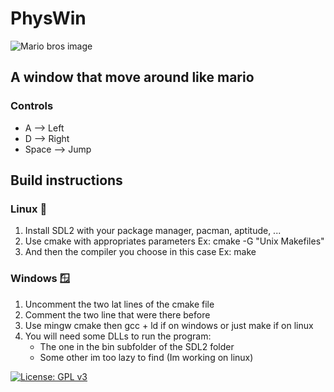 # PhysWin
![Mario bros image](https://upload.wikimedia.org/wikipedia/fr/thumb/5/55/Super_Mario_Bros._Logo_%28SVG%29.svg/2560px-Super_Mario_Bros._Logo_%28SVG%29.svg.png)
## A window that move around like mario
### Controls
- A --> Left
- D --> Right
- Space --> Jump

## Build instructions
### Linux 🐧
1. Install SDL2 with your package manager, pacman, aptitude, ...
2. Use cmake with appropriates parameters Ex: cmake -G "Unix Makefiles"
3. And then the compiler you choose in this case Ex: make

### Windows 🪟
1. Uncomment the two lat lines of the cmake file
2. Comment the two line that were there before
3. Use mingw cmake then gcc + ld if on windows or just make if on linux
4. You will need some DLLs to run the program:
   - The one in the bin subfolder of the SDL2 folder
   - Some other im too lazy to find (Im working on linux)

[![License: GPL v3](https://img.shields.io/badge/License-GPLv3-blue.svg)](https://www.gnu.org/licenses/gpl-3.0)
